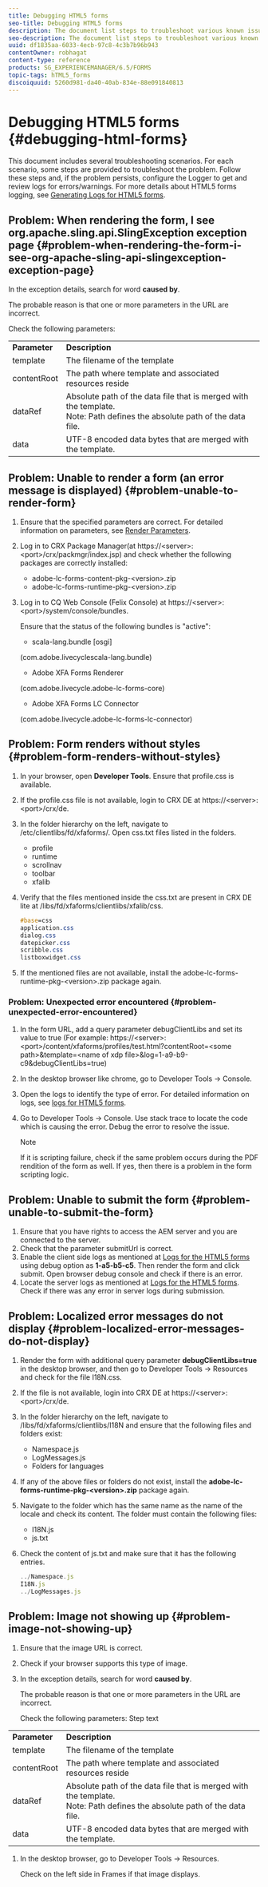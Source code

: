 ```yaml
---
title: Debugging HTML5 forms
seo-title: Debugging HTML5 forms
description: The document list steps to troubleshoot various known issues.
seo-description: The document list steps to troubleshoot various known issues.
uuid: df1835aa-6033-4ecb-97c8-4c3b7b96b943
contentOwner: robhagat
content-type: reference
products: SG_EXPERIENCEMANAGER/6.5/FORMS
topic-tags: hTML5_forms
discoiquuid: 5260d981-da40-40ab-834e-88e091840813
---
```


# Debugging HTML5 forms {#debugging-html-forms}

This document includes several troubleshooting scenarios. For each scenario, some steps are provided to troubleshoot the problem. Follow these steps and, if the problem persists, configure the Logger to get and review logs for errors/warnings. For more details about HTML5 forms logging, see [Generating Logs for HTML5 forms](/help/forms/using/enable-logs.md).

## Problem: When rendering the form, I see org.apache.sling.api.SlingException exception page {#problem-when-rendering-the-form-i-see-org-apache-sling-api-slingexception-exception-page}

In the exception details, search for word **caused by**.

The probable reason is that one or more parameters in the URL are incorrect.

Check the following parameters:

<table>
 <tbody>
  <tr>
   <td><strong>Parameter</strong></td>
   <td><strong>Description</strong></td>
  </tr>
  <tr>
   <td>template</td>
   <td>The filename of the template</td>
  </tr>
  <tr>
   <td>contentRoot</td>
   <td>The path where template and associated resources reside</td>
  </tr>
  <tr>
   <td>dataRef</td>
   <td>Absolute path of the data file that is merged with the template.<br /> Note: Path defines the absolute path of the data file.</td>
  </tr>
  <tr>
   <td>data</td>
   <td>UTF-8 encoded data bytes that are merged with the template.</td>
  </tr>
 </tbody>
</table>

## Problem: Unable to render a form (an error message is displayed) {#problem-unable-to-render-form}

1. Ensure that the specified parameters are correct. For detailed information on parameters, see [Render Parameters](#problem-when-rendering-the-form-i-see-org-apache-sling-api-slingexception-exception-page).
1. Log in to CRX Package Manager(at https://&lt;server&gt;:&lt;port&gt;/crx/packmgr/index.jsp) and check whether the following packages are correctly installed:

    * adobe-lc-forms-content-pkg-&lt;version&gt;.zip
    * adobe-lc-forms-runtime-pkg-&lt;version&gt;.zip

1. Log in to CQ Web Console (Felix Console) at https://&lt;server&gt;:&lt;port&gt;/system/console/bundles.

   Ensure that the status of the following bundles is "active":

    * scala-lang.bundle [osgi]

    (com.adobe.livecyclescala-lang.bundle)

    * Adobe XFA Forms Renderer

    (com.adobe.livecycle.adobe-lc-forms-core)

    * Adobe XFA Forms LC Connector

    (com.adobe.livecycle.adobe-lc-forms-lc-connector)

## Problem: Form renders without styles {#problem-form-renders-without-styles}

1. In your browser, open **Developer Tools**. Ensure that profile.css is available.
1. If the profile.css file is not available, login to CRX DE at https://&lt;server&gt;:&lt;port&gt;/crx/de.
1. In the folder hierarchy on the left, navigate to /etc/clientlibs/fd/xfaforms/. Open css.txt files listed in the folders.

    * profile
    * runtime
    * scrollnav
    * toolbar
    * xfalib

1. Verify that the files mentioned inside the css.txt are present in CRX DE lite at /libs/fd/xfaforms/clientlibs/xfalib/css.

   ```css
   #base=css
   application.css
   dialog.css
   datepicker.css
   scribble.css
   listboxwidget.css
   ```

1. If the mentioned files are not available, install the adobe-lc-forms-runtime-pkg-&lt;version&gt;.zip package again.

### Problem: Unexpected error encountered {#problem-unexpected-error-encountered}

1. In the form URL, add a query parameter debugClientLibs and set its value to true (For example: https://&lt;server&gt;:&lt;port&gt;/content/xfaforms/profiles/test.html?contentRoot=&lt;some path&gt;&template=&lt;name of xdp file&gt;&log=1-a9-b9-c9&debugClientLibs=true)
1. In the desktop browser like chrome, go to Developer Tools -&gt; Console.
1. Open the logs to identify the type of error. For detailed information on logs, see [logs for HTML5 forms](/help/forms/using/enable-logs.md).
1. Go to Developer Tools -&gt; Console. Use stack trace to locate the code which is causing the error. Debug the error to resolve the issue.

   >[!NOTE]
   >
   >If it is scripting failure, check if the same problem occurs during the PDF rendition of the form as well. If yes, then there is a problem in the form scripting logic.

## Problem: Unable to submit the form {#problem-unable-to-submit-the-form}

1. Ensure that you have rights to access the AEM server and you are connected to the server.
1. Check that the parameter submitUrl is correct.
1. Enable the client side logs as mentioned at [Logs for the HTML5 forms](/help/forms/using/enable-logs.md) using debug option as **1-a5-b5-c5**. Then render the form and click submit. Open browser debug console and check if there is an error.
1. Locate the server logs as mentioned at [Logs for the HTML5 forms](/help/forms/using/enable-logs.md). Check if there was any error in server logs during submission.

## Problem: Localized error messages do not display {#problem-localized-error-messages-do-not-display}

1. Render the form with additional query parameter **debugClientLibs=true** in the desktop browser, and then go to Developer Tools -&gt; Resources and check for the file I18N.css.
1. If the file is not available, login into CRX DE at https://&lt;server&gt;:&lt;port&gt;/crx/de.
1. In the folder hierarchy on the left, navigate to /libs/fd/xfaforms/clientlibs/I18N and ensure that the following files and folders exist:

    * Namespace.js
    * LogMessages.js
    * Folders for languages

1. If any of the above files or folders do not exist, install the **adobe-lc-forms-runtime-pkg-&lt;version&gt;.zip** package again.
1. Navigate to the folder which has the same name as the name of the locale and check its content. The folder must contain the following files:

    * I18N.js
    * js.txt

1. Check the content of js.txt and make sure that it has the following entries.

   ```javascript
   ../Namespace.js
   I18N.js
   ../LogMessages.js
   ```

## Problem: Image not showing up {#problem-image-not-showing-up}

1. Ensure that the image URL is correct.
1. Check if your browser supports this type of image.
1. In the exception details, search for word **caused by**.

   The probable reason is that one or more parameters in the URL are incorrect.

   Check the following parameters:
   Step text

<table>
 <tbody>
  <tr>
   <td><strong>Parameter</strong></td>
   <td><strong>Description</strong></td>
  </tr>
  <tr>
   <td>template</td>
   <td>The filename of the template</td>
  </tr>
  <tr>
   <td>contentRoot</td>
   <td>The path where template and associated resources reside</td>
  </tr>
  <tr>
   <td>dataRef</td>
   <td>Absolute path of the data file that is merged with the template.<br /> Note: Path defines the absolute path of the data file.</td>
  </tr>
  <tr>
   <td>data</td>
   <td>UTF-8 encoded data bytes that are merged with the template.</td>
  </tr>
 </tbody>
</table>

1. In the desktop browser, go to Developer Tools -&gt; Resources.

   Check on the left side in Frames if that image displays.

